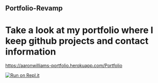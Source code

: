 ## Portfolio-Revamp

# Take a look at my portfolio where I keep github projects and contact information
https://aaronwilliams-portfolio.herokuapp.com/Portfolio

[![Run on Repl.it](https://repl.it/badge/github/Aaron32365/Portfolio-Revamp)](https://repl.it/github/Aaron32365/Portfolio-Revamp)
